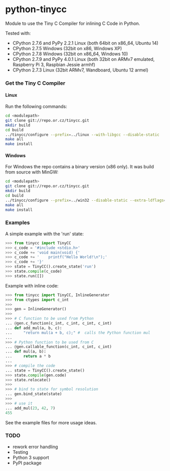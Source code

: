 # python-tinycc

Module to use the Tiny C Compiler for inlining C Code in Python.

Tested with:

* CPython 2.7.6 and PyPy 2.2.1 Linux (both 64bit on x86_64, Ubuntu 14)
* CPython 2.7.5 Windows (32bit on x86, Windows XP)
* CPython 2.7.8 Windows (32bit on x86_64, Windows 10)
* CPython 2.7.9 and PyPy 4.0.1 Linux (both 32bit on ARMv7 emulated, Raspberry Pi 3, Raspbian Jessie armhf)
* CPython 2.7.3 Linux (32bit ARMv7, Wandboard, Ubuntu 12 armel)


### Get the Tiny C Compiler

#### Linux
Run the following commands:
```bash
cd <modulepath>
git clone git://repo.or.cz/tinycc.git
mkdir build
cd build
../tinycc/configure --prefix=../linux --with-libgcc --disable-static
make all
make install
```

#### Windows

For Windows the repo contains a binary version (x86 only).
It was build from source with MinGW:
```bash
cd <modulepath>
git clone git://repo.or.cz/tinycc.git
mkdir build
cd build
../tinycc/configure --prefix=../win32 --disable-static --extra-ldflags=-static-libgcc
make all
make install
```

### Examples
A simple example with the 'run' state:
```python
>>> from tinycc import TinyCC
>>> c_code = '#include <stdio.h>'
>>> c_code += 'void main(void) {'
>>> c_code += '    printf("Hello World!\n");'
>>> c_code += '}'
>>> state = TinyCC().create_state('run')
>>> state.compile(c_code)
>>> state.run([])
```

Example with inline code:
```python
>>> from tinycc import TinyCC, InlineGenerator
>>> from ctypes import c_int
>>> 
>>> gen = InlineGenerator()
>>> 
>>> # C function to be used from Python
... @gen.c_function(c_int, c_int, c_int, c_int)
... def add_mul(a, b, c):
...     "return mul(a + b, c);" #  calls the Python function mul
... 
>>> # Python function to be used from C
... @gen.callable_function(c_int, c_int, c_int)
... def mul(a, b):
...     return a * b
... 
>>> # compile the code
... state = TinyCC().create_state()
>>> state.compile(gen.code)
>>> state.relocate()
>>> 
>>> # bind to state for symbol resolution
... gen.bind_state(state)
>>> 
>>> # use it
... add_mul(23, 42, 7)
455
```
See the example files for more usage ideas.

### TODO
* rework error handling
* Testing
* Python 3 support
* PyPI package